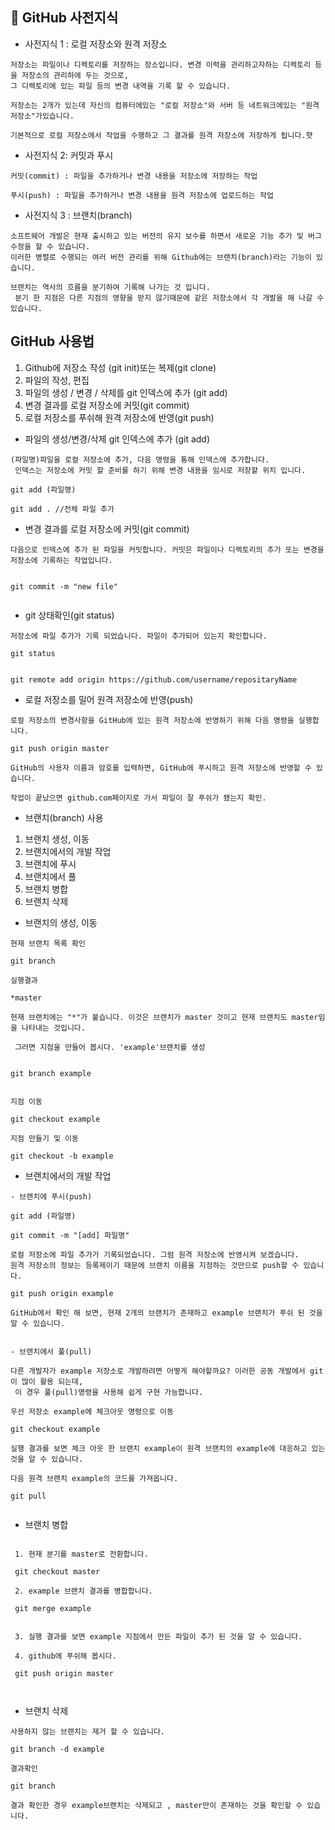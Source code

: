 ## 📖  GitHub 사전지식

- 사전지식 1 : 로컬 저장소와 원격 저장소

```
저장소는 파일이나 디렉토리를 저장하는 장소입니다. 변경 이력을 관리하고자하는 디렉토리 등을 저장소의 관리하에 두는 것으로, 
그 디렉토리에 있는 파일 등의 변경 내역을 기록 할 수 있습니다.

저장소는 2개가 있는데 자신의 컴퓨터에있는 "로컬 저장소"와 서버 등 네트워크에있는 "원격 저장소"가있습니다.

기본적으로 로컬 저장소에서 작업을 수행하고 그 결과를 원격 저장소에 저장하게 됩니다.햣

```

- 사전지식 2: 커밋과 푸시

```
커밋(commit) : 파일을 추가하거나 변경 내용을 저장소에 저장하는 작업

푸시(push) : 파일을 추가하거나 변경 내용을 원격 저장소에 업로드하는 작업
```

- 사전지식 3 : 브랜치(branch)

```
소프트웨어 개발은 현재 출시하고 있는 버전의 유지 보수를 하면서 새로운 기능 추가 및 버그 수정을 할 수 있습니다. 
이러한 병렬로 수행되는 여러 버전 관리를 위해 Github에는 브랜치(branch)라는 기능이 있습니다. 

브랜치는 역사의 흐름을 분기하여 기록해 나가는 것 입니다.
 분기 한 지점은 다른 지점의 영향을 받지 않기때문에 같은 저장소에서 각 개발을 해 나갈 수 있습니다.

```

## GitHub 사용법

1. Github에 저장소 작성 (git init)또는 복제(git clone)
2. 파일의 작성, 편집
3. 파일의 생성 / 변경 / 삭제를 git 인덱스에 추가 (git add)
4. 변경 결과를 로컬 저장소에 커밋(git commit)
5. 로컬 저장소를 푸쉬해 원격 저장소에 반영(git push)

- 파일의 생성/변경/삭제 git 인덱스에 추가 (git add)

```
(파일명)파일을 로컬 저장소에 추가, 다음 명령을 통해 인덱스에 추가합니다.
 인덱스는 저장소에 커밋 할 준비를 하기 위해 변경 내용을 임시로 저장할 위치 입니다.

git add (파일명)

git add . //전체 파일 추가
```

- 변경 결과를 로컬 저장소에 커밋(git commit)

```
다음으로 인덱스에 추가 된 파일을 커밋합니다. 커밋은 파일이나 디렉토리의 추가 또는 변경을 저장소에 기록하는 작업입니다.


git commit -m "new file"


```

- git 상태확인(git status)

```
저장소에 파일 추가가 기록 되었습니다. 파일이 추가되어 있는지 확인합니다.

git status

```

```

git remote add origin https://github.com/username/repositaryName

```

- 로컬 저장소를 밀어 원격 저장소에 반영(push)

```
로컬 저장소의 변경사항을 GitHub에 있는 원격 저장소에 반영하기 위해 다음 명령을 실행합니다.

git push origin master

GitHub의 사용자 이름과 암호를 입력하면, GitHub에 푸시하고 원격 저장소에 반영할 수 있습니다. 

작업이 끝났으면 github.com페이지로 가서 파일이 잘 푸쉬가 됐는지 확인.

```

- 브랜치(branch) 사용

1. 브랜치 생성, 이동
2. 브랜치에서의 개발 작업
3. 브랜치에 푸시
4. 브랜치에서 풀
5. 브랜치 병합
6. 브랜치 삭제

- 브랜치의 생성, 이동

```
현재 브랜치 목록 확인

git branch

실행결과

*master

현재 브랜치에는 "*"가 붙습니다. 이것은 브랜치가 master 것이고 현재 브랜치도 master임을 나타내는 것입니다.

 그러면 지점을 만들어 봅시다. 'example'브랜치를 생성


git branch example


지점 이동

git checkout example

지점 만들기 및 이동

git checkout -b example

```

- 브랜치에서의 개발 작업

```
- 브랜치에 푸시(push)

git add (파일명)

git commit -m "[add] 파일명"

로컬 저장소에 파일 추가가 기록되었습니다. 그럼 원격 저장소에 반영시켜 보겠습니다. 
원격 저장소의 정보는 등록제이기 때문에 브랜치 이름을 지정하는 것만으로 push할 수 있습니다.

git push origin example

GitHub에서 확인 해 보면, 현재 2개의 브랜치가 존재하고 example 브랜치가 푸쉬 된 것을 알 수 있습니다.


- 브랜치에서 풀(pull)

다른 개발자가 example 저장소로 개발하려면 어떻게 해야할까요? 이러한 공동 개발에서 git이 많이 활용 되는데,
 이 경우 풀(pull)명령을 사용해 쉽게 구현 가능합니다.

우선 저장소 example에 체크아웃 명령으로 이동

git checkout example

실행 결과를 보면 체크 아웃 한 브랜치 example이 원격 브랜치의 example에 대응하고 있는 것을 알 수 있습니다.

다음 원격 브랜치 example의 코드를 가져옵니다.

git pull


```

- 브랜치 병합

```
 
 1. 현재 분기를 master로 전환합니다.

 git checkout master

 2. example 브랜치 결과를 병합합니다.

 git merge example


 3. 실행 결과를 보면 example 지점에서 만든 파일이 추가 된 것을 알 수 있습니다.

 4. github에 푸쉬해 봅시다.

 git push origin master

 
```

- 브랜치 삭제

```
사용하지 않는 브랜치는 제거 할 수 있습니다.

git branch -d example

결과확인

git branch

결과 확인한 경우 example브랜치는 삭제되고 , master만이 존재하는 것을 확인할 수 있습니다.

```